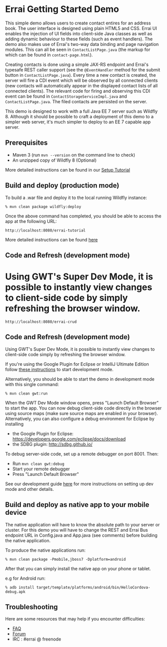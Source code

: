 Errai Getting Started Demo
=====================

This simple demo allows users to create contact entires for an address book. The user interface is designed using plain HTML5 and CSS. Errai UI enables the injection of UI fields into client-side Java classes as well as adding dynamic behaviour to these fields (such as event handlers). The demo also makes use of Errai's two-way data binding and page navigation modules. This can all be seen in `ContactListPage.java` (the markup for which can be found in `contact-page.html`).

Creating contacts is done using a simple JAX-RS endpoint and Errai's typesafe REST caller support (see the `@EventHandler` method for the submit button in `ContactListPage.java`). Every time a new contact is created, the server will fire a CDI event which will be observed by all connected clients (new contacts will automatically appear in the displayed contact lists of all connected clients). The relevant code for firing and observing this CDI event can be found in `ContactStorageServiceImpl.java` and `ContactListPage.java`. The filed contacts are persisted on the server.

This demo is designed to work with a full Java EE 7 server such as Wildfly 8. Although it should be possible to craft a deployment of this demo to a simpler web server, it's much simpler to deploy to an EE 7 capable app server.

Prerequisites
-------------

 * Maven 3 (run `mvn --version` on the command line to check)
 * An unzipped copy of Wildfly 8 (Optional)

More detailed instructions can be found in our [Setup Tutorial](tutorial-guide/SETUP.adoc)

Build and deploy (production mode)
----------------

To build a .war file and deploy it to the local running Wildfly instance:

    % mvn clean package wildfly:deploy

Once the above command has completed, you should be able to access the app at the following URL:

    http://localhost:8080/errai-tutorial

More detailed instructions can be found [here](tutorial-guide/RUN.adoc)

Code and Refresh (development mode)
----------------

Using GWT's Super Dev Mode, it is possible to instantly view changes to client-side code by simply refreshing the browser window. 
=======
    http://localhost:8080/errai-crud

Code and Refresh (development mode)
-----------------------------------

Using GWT's Super Dev Mode, it is possible to instantly view changes to client-side code simply by refreshing the browser window. 

If you're using the Google Plugin for Eclipse or IntelliJ Ultimate Edition follow [these instructions](http://docs.jboss.org/errai/latest/errai/reference/html_single/#_running_and_debugging_in_your_ide_using_gwt_tooling) to start development mode.

Alternatively, you should be able to start the demo in development mode with this single command:

    % mvn clean gwt:run

When the GWT Dev Mode window opens, press "Launch Default Browser" to start the app. You can now debug client-side code directly in the browser using source maps (make sure source maps are enabled in your browser). Alternatively, you can also configure a debug environment for Eclipse by installing

- the Google Plugin for Eclipse: https://developers.google.com/eclipse/docs/download
- the SDBG plugin: http://sdbg.github.io/

To debug server-side code, set up a remote debugger on port 8001.
Then:
* Run `mvn clean gwt:debug`
* Start your remote debugger
* Press "Launch Default Browser"

See our development guide [here](tutorial-guide/DEVELOP.adoc) for more instructions on setting up dev mode and other details.

Build and deploy as native app to your mobile device
-----------------------------------------------------

The native application will have to know the absolute path to your server or cluster. For this demo you will have to change the REST and Errai Bus endpoint URL in Config.java and App.java (see comments) before building the native application.

To produce the native applications run:

    % mvn clean package -Pmobile,jboss7 -Dplatform=android

After that you can simply install the native app on your phone or tablet. 

e.g for Android run:

    % adb install target/template/platforms/android/bin/HelloCordova-debug.apk

Troubleshooting
---------------

Here are some resources that may help if you encounter difficulties:
* [FAQ](tutorial-guide/FAQ.adoc)
* [Forum](https://community.jboss.org/en/errai)
* IRC : #errai @ freenode
